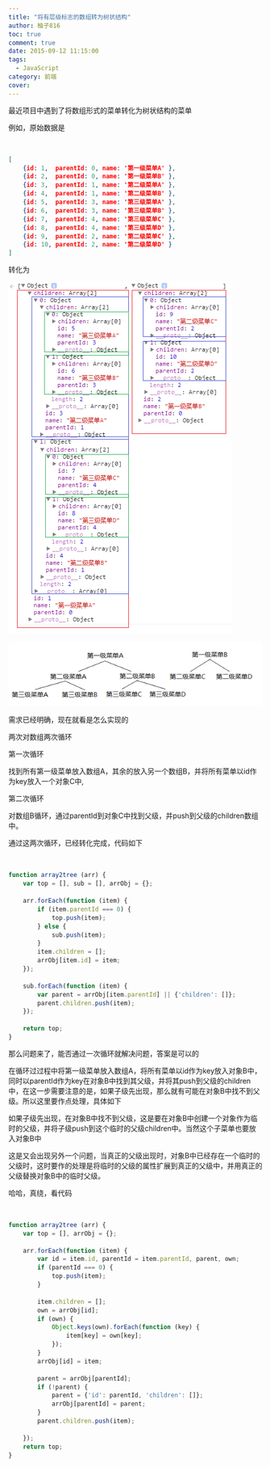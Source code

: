 ```yaml
---
title: "将有层级标志的数组转为树状结构"
author: 柚子816
toc: true
comment: true
date: 2015-09-12 11:15:00
tags: 
  - JavaScript
category: 前端
cover: 
---
```


最近项目中遇到了将数组形式的菜单转化为树状结构的菜单

例如，原始数据是


​    
```json
[
    {id: 1,  parentId: 0, name: '第一级菜单A' },
    {id: 2,  parentId: 0, name: '第一级菜单B' },
    {id: 3,  parentId: 1, name: '第二级菜单A' },
    {id: 4,  parentId: 1, name: '第二级菜单B' },
    {id: 5,  parentId: 3, name: '第三级菜单A' },
    {id: 6,  parentId: 3, name: '第三级菜单B' },
    {id: 7,  parentId: 4, name: '第三级菜单C' },
    {id: 8,  parentId: 4, name: '第三级菜单D' },
    {id: 9,  parentId: 2, name: '第二级菜单C' },
    {id: 10, parentId: 2, name: '第二级菜单D' }
]
```

转化为

![](./9f1f7289-8a59-3aca-99a5-4f5972c0a6f9.png)



![](./47af86ac-bc77-355a-b748-65db576cbb40.png)

需求已经明确，现在就看是怎么实现的

两次对数组两次循环

第一次循环

找到所有第一级菜单放入数组A，其余的放入另一个数组B，并将所有菜单以id作为key放入一个对象C中,

第二次循环

对数组B循环，通过parentId到对象C中找到父级，并push到父级的children数组中。

通过这两次循环，已经转化完成，代码如下


​    
```js
function array2tree (arr) {
    var top = [], sub = [], arrObj = {};

    arr.forEach(function (item) {
        if (item.parentId === 0) {
            top.push(item);
        } else {
            sub.push(item);
        }
        item.children = [];
        arrObj[item.id] = item;
    });

    sub.forEach(function (item) {
        var parent = arrObj[item.parentId] || {'children': []};
        parent.children.push(item);
    });

    return top;
}
```

那么问题来了，能否通过一次循环就解决问题，答案是可以的

在循环过过程中将第一级菜单放入数组A，将所有菜单以id作为key放入对象B中，同时以parentId作为key在对象B中找到其父级，并将其push到父级的children中，在这一步需要注意的是，如果子级先出现，那么就有可能在对象B中找不到父级。所以这里要作点处理，具体如下

如果子级先出现，在对象B中找不到父级，这是要在对象B中创建一个对象作为临时的父级，并将子级push到这个临时的父级children中。当然这个子菜单也要放入对象B中

这是又会出现另外一个问题，当真正的父级出现时，对象B中已经存在一个临时的父级时，这时要作的处理是将临时的父级的属性扩展到真正的父级中，并用真正的父级替换对象B中的临时父级。

哈哈，真绕，看代码


​    
```js
function array2tree (arr) {
    var top = [], arrObj = {};

    arr.forEach(function (item) {
        var id = item.id, parentId = item.parentId, parent, own;
        if (parentId === 0) {
            top.push(item);
        }

        item.children = [];
        own = arrObj[id];
        if (own) {
            Object.keys(own).forEach(function (key) {
                item[key] = own[key];
            });
        }
        arrObj[id] = item;

        parent = arrObj[parentId];
        if (!parent) {
            parent = {'id': parentId, 'children': []};
            arrObj[parentId] = parent;
        }
        parent.children.push(item);

    });
    return top;
}
```

